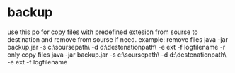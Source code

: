 # backup
use this po for copy files with predefined extesion from sourse to destination and remove from sourse if need.
example:
remove files
java -jar backup.jar -s c:\soursepath\ -d d:\destenationpath\ -e ext -f logfilename -r
only copy files
java -jar backup.jar -s c:\soursepath\ -d d:\destenationpath\ -e ext -f logfilename
